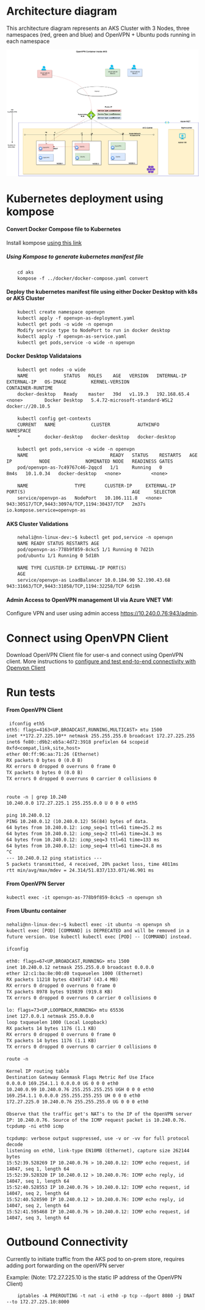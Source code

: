# Architecture diagram

This architecture diagram represents an AKS Cluster with 3 Nodes, three namespaces (red, green and blue) and OpenVPN + Ubuntu pods running in each namespace

![alt text for image](../architecture-diagram/openvpn-architecture-AKS.png)

# Kubernetes deployment using kompose

#### Convert Docker Compose file to Kubernetes

Install kompose [using this link](https://kubernetes.io/docs/tasks/configure-pod-container/translate-compose-kubernetes/)

##### Using Kompose to generate kubernetes manifest file

        cd aks
        kompose -f ../docker/docker-compose.yaml convert

#### Deploy the kubernetes manifest file using either Docker Desktop with k8s or AKS Cluster

        kubectl create namespace openvpn
        kubectl apply -f openvpn-as-deployment.yaml
        kubectl get pods -o wide -n openvpn
        Modify service type to NodePort to run in docker desktop
        kubectl apply -f openvpn-as-service.yaml
        kubectl get pods,service -o wide -n openvpn

#### Docker Desktop Validataions

        kubectl get nodes -o wide
        NAME             STATUS   ROLES    AGE   VERSION   INTERNAL-IP    EXTERNAL-IP   OS-IMAGE         KERNEL-VERSION                   CONTAINER-RUNTIME
        docker-desktop   Ready    master   39d   v1.19.3   192.168.65.4   <none>        Docker Desktop   5.4.72-microsoft-standard-WSL2   docker://20.10.5

        kubectl config get-contexts
        CURRENT   NAME             CLUSTER          AUTHINFO         NAMESPACE
        *         docker-desktop   docker-desktop   docker-desktop

        kubectl get pods,service -o wide -n openvpn
        NAME                              READY   STATUS    RESTARTS   AGE    IP          NODE             NOMINATED NODE   READINESS GATES
        pod/openvpn-as-7c49767c46-2qqcd   1/1     Running   0          8m4s   10.1.0.34   docker-desktop   <none>           <none>

        NAME                 TYPE       CLUSTER-IP     EXTERNAL-IP   PORT(S)                                       AGE     SELECTOR
        service/openvpn-as   NodePort   10.106.111.8   <none>        943:30517/TCP,9443:30974/TCP,1194:30437/TCP   2m37s   io.kompose.service=openvpn-as

#### AKS Cluster Validations

        nehali@nn-linux-dev:~$ kubectl get pod,service -n openvpn
        NAME READY STATUS RESTARTS AGE
        pod/openvpn-as-778b9f859-8ckc5 1/1 Running 0 7d21h
        pod/ubuntu 1/1 Running 0 5d18h

        NAME TYPE CLUSTER-IP EXTERNAL-IP PORT(S)
        AGE
        service/openvpn-as LoadBalancer 10.0.184.90 52.190.43.68 943:31663/TCP,9443:31058/TCP,1194:32258/TCP 6d19h

#### Admin Access to OpenVPN management UI via Azure VNET VM:

Configure VPN and user using admin access https://10.240.0.76:943/admin.

# Connect using OpenVPN Client

Download OpenVPN Client file for user-s and connect using OpenVPN client. More instructions to [configure and test end-to-end connectivity with Openvpn Client](openvpn/setup.md)

# Run tests

#### From OpenVPN Client

     ifconfig eth5
    eth5: flags=4163<UP,BROADCAST,RUNNING,MULTICAST> mtu 1500
    inet **172.27.225.10** netmask 255.255.255.0 broadcast 172.27.225.255
    inet6 fe80::d9b2:eb5a:4d72:3918 prefixlen 64 scopeid 0xfd<compat,link,site,host>
    ether 00:ff:96:aa:71:26 (Ethernet)
    RX packets 0 bytes 0 (0.0 B)
    RX errors 0 dropped 0 overruns 0 frame 0
    TX packets 0 bytes 0 (0.0 B)
    TX errors 0 dropped 0 overruns 0 carrier 0 collisions 0


    route -n | grep 10.240
    10.240.0.0 172.27.225.1 255.255.0.0 U 0 0 0 eth5

    ping 10.240.0.12
    PING 10.240.0.12 (10.240.0.12) 56(84) bytes of data.
    64 bytes from 10.240.0.12: icmp_seq=1 ttl=61 time=25.2 ms
    64 bytes from 10.240.0.12: icmp_seq=2 ttl=61 time=24.3 ms
    64 bytes from 10.240.0.12: icmp_seq=3 ttl=61 time=133 ms
    64 bytes from 10.240.0.12: icmp_seq=4 ttl=61 time=24.8 ms
    ^C
    --- 10.240.0.12 ping statistics ---
    5 packets transmitted, 4 received, 20% packet loss, time 4011ms
    rtt min/avg/max/mdev = 24.314/51.837/133.071/46.901 ms

#### From OpenVPN Server

    kubectl exec -it openvpn-as-778b9f859-8ckc5 -n openvpn sh

#### From Ubuntu container

    nehali@nn-linux-dev:~$ kubectl exec -it ubuntu -n openvpn sh
    kubectl exec [POD] [COMMAND] is DEPRECATED and will be removed in a future version. Use kubectl kubectl exec [POD] -- [COMMAND] instead.

    ifconfig

    eth0: flags=67<UP,BROADCAST,RUNNING> mtu 1500
    inet 10.240.0.12 netmask 255.255.0.0 broadcast 0.0.0.0
    ether 12:c1:ba:8e:00:d0 txqueuelen 1000 (Ethernet)
    RX packets 11218 bytes 43497147 (43.4 MB)
    RX errors 0 dropped 0 overruns 0 frame 0
    TX packets 8978 bytes 919839 (919.8 KB)
    TX errors 0 dropped 0 overruns 0 carrier 0 collisions 0

    lo: flags=73<UP,LOOPBACK,RUNNING> mtu 65536
    inet 127.0.0.1 netmask 255.0.0.0
    loop txqueuelen 1000 (Local Loopback)
    RX packets 14 bytes 1176 (1.1 KB)
    RX errors 0 dropped 0 overruns 0 frame 0
    TX packets 14 bytes 1176 (1.1 KB)
    TX errors 0 dropped 0 overruns 0 carrier 0 collisions 0

    route -n

    Kernel IP routing table
    Destination Gateway Genmask Flags Metric Ref Use Iface
    0.0.0.0 169.254.1.1 0.0.0.0 UG 0 0 0 eth0
    10.240.0.99 10.240.0.76 255.255.255.255 UGH 0 0 0 eth0
    169.254.1.1 0.0.0.0 255.255.255.255 UH 0 0 0 eth0
    172.27.225.0 10.240.0.76 255.255.255.0 UG 0 0 0 eth0

    Observe that the traffic get's NAT's to the IP of the OpenVPN server IP: 10.240.0.76. Source of the ICMP request packet is 10.240.0.76.
    tcpdump -ni eth0 icmp

    tcpdump: verbose output suppressed, use -v or -vv for full protocol decode
    listening on eth0, link-type EN10MB (Ethernet), capture size 262144 bytes
    15:52:39.528269 IP 10.240.0.76 > 10.240.0.12: ICMP echo request, id 14047, seq 1, length 64
    15:52:39.528320 IP 10.240.0.12 > 10.240.0.76: ICMP echo reply, id 14047, seq 1, length 64
    15:52:40.528553 IP 10.240.0.76 > 10.240.0.12: ICMP echo request, id 14047, seq 2, length 64
    15:52:40.528590 IP 10.240.0.12 > 10.240.0.76: ICMP echo reply, id 14047, seq 2, length 64
    15:52:41.595468 IP 10.240.0.76 > 10.240.0.12: ICMP echo request, id 14047, seq 3, length 64

# Outbound Connectivity

Currently to initiate traffic from the AKS pod to on-prem store, requires adding port forwarding on the openVPN server

Example: (Note: 172.27.225.10 is the static IP address of the OpenVPN Client)

        iptables -A PREROUTING -t nat -i eth0 -p tcp --dport 8080 -j DNAT --to 172.27.225.10:8000
